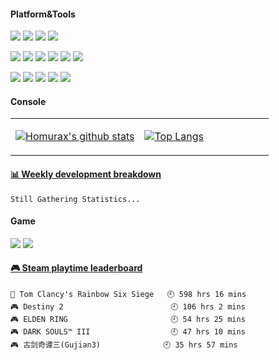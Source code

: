 <!--
**homurax/homurax** is a ✨ _special_ ✨ repository because its `README.md` (this file) appears on your GitHub profile.

Here are some ideas to get you started:

- 🔭 I’m currently working on ...
- 🌱 I’m currently learning ...
- 👯 I’m looking to collaborate on ...
- 🤔 I’m looking for help with ...
- 💬 Ask me about ...
- 📫 How to reach me: ...
- 😄 Pronouns: ...
- ⚡ Fun fact: ...
-->

#### Platform&Tools

[![](https://img.shields.io/badge/Windows-10-2376bc?style=flat-square&logo=windows&logoColor=ffffff)](https://www.microsoft.com/windows/get-windows-10)
[![](https://img.shields.io/badge/CentOS-7-2376bc?style=flat-square&logo=centos&logoColor=ffffff)](https://www.centos.org/download/)
[![](https://img.shields.io/badge/IDE-IntelliJ%20IDEA-blue?style=flat-square&logo=IntelliJ-IDEA)](https://www.jetbrains.com/idea/)
[![](https://img.shields.io/badge/IDE-Android%20Studio-blue?style=flat-square&logo=Android-Studio)](https://developer.android.com/studio)

[![](https://img.shields.io/badge/-Java-b07219?style=flat-square&logo=java&logoColor=white)](https://www.java.com/)
[![](https://img.shields.io/badge/-Kotlin-ff722c?style=flat-square&logo=kotlin&logoColor=white)](https://kotlinlang.org/)
[![](https://img.shields.io/badge/-Golang-00ADD8?style=flat-square&logo=Go&logoColor=white)](https://golang.org/)
[![](https://img.shields.io/badge/-Python-2b5b84?style=flat-square&logo=python&logoColor=white)](https://www.python.org/)
[![](https://img.shields.io/badge/-JavaScript-f1e05a?style=flat-square&logo=javascript&logoColor=white)](https://www.ecma-international.org/)
[![](https://img.shields.io/badge/-TypeScript-0074c1?style=flat-square&logo=typescript&logoColor=white)](https://www.typescriptlang.org/)

[![](https://img.shields.io/badge/-Git-f14e32?style=flat-square&logo=git&logoColor=white)](https://git-scm.com/)
[![](https://img.shields.io/badge/-Subversion-93b0da?style=flat-square&logo=subversion&logoColor=white)](https://subversion.apache.org/)
[![](https://img.shields.io/badge/-Vue.js-4fc08d?style=flat-square&logo=vue.js&logoColor=ffffff)](https://vuejs.org/)
[![](https://img.shields.io/badge/-Node.js-43853d?style=flat-square&logo=node.js&logoColor=ffffff)](https://nodejs.org/)
[![](https://img.shields.io/badge/-Nginx-269539?style=flat-square&logo=nginx&logoColor=ffffff)](https://nginx.org/)

#### Console

<table>
<tr>
<td valign="top" width="50%">

[![Homurax's github stats](https://github-readme-stats.homurax.vercel.app/api?username=homurax&show_icons=true&theme=tokyonight)](https://github.com/homurax/github-readme-stats)

</td>
<td valign="top" width="50%">

[![Top Langs](https://github-readme-stats.homurax.vercel.app/api/top-langs/?username=homurax&theme=cobalt&layout=compact)](https://github.com/homurax/github-readme-stats)

</td>
</tr>
</table>

<!-- waka-box start -->
#### <a href="https://gist.github.com/63abd100d0f5dc68d525abb80612181c" target="_blank">📊 Weekly development breakdown</a>
```text
Still Gathering Statistics...
```
<!-- Powered by https://github.com/YouEclipse/waka-box-go . -->
<!-- waka-box end -->

#### Game

![](https://img.shields.io/badge/-Nintendo%20Switch-e60012?style=flat-square&logo=nintendo%20switch&logoColor=ffffff)
![](https://img.shields.io/badge/Steam-171a21?style=flat-square&logo=steam&logoColor=ffffff)

<!-- steam-box start -->
#### <a href="https://gist.github.com/c2ca1c7de88d5f83b033aa02fa4a82a1" target="_blank">🎮 Steam playtime leaderboard</a>
```text
🔫 Tom Clancy's Rainbow Six Siege   🕘 598 hrs 16 mins
🎮 Destiny 2                        🕘 106 hrs 2 mins
🎮 ELDEN RING                       🕘 54 hrs 25 mins
🎮 DARK SOULS™ III                  🕘 47 hrs 10 mins
🎮 古剑奇谭三(Gujian3)              🕘 35 hrs 57 mins
```
<!-- Powered by https://github.com/YouEclipse/steam-box . -->
<!-- steam-box end -->


